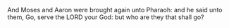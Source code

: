 And Moses and Aaron were brought again unto Pharaoh: and he said unto them, Go, serve the LORD your God: but who are they that shall go?
